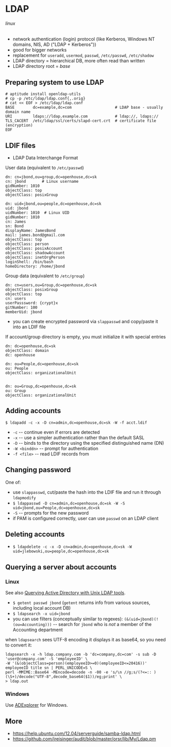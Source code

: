 # LDAP
###### linux

* network authentication (login) protocol (like Kerberos, Windows NT domains, NIS, AD ("LDAP + Kerberos"))
* good for bigger networks
* replacement for `useradd`, `usermod`, `passwd`, `/etc/passwd`, `/etc/shadow`
* LDAP directory = hierarchical DB, more often read than written
* LDAP directory root = _base_

## Preparing system to use LDAP

    # aptitude install openldap-utils
    # cp -p /etc/ldap/ldap.conf{,.orig}
    # cat << EOF > /etc/ldap/ldap.conf
    BASE        dc=example,dc=com                   # LDAP base - usually domain name
    URI         ldaps://ldap.example.com            # ldap://, ldaps://
    TLS_CACERT  /etc/ldap/ssl/certs/slapd-cert.crt  # certificate file (encryption)
    EOF

## LDIF files

* LDAP Data Interchange Format

User data (equivalent to `/etc/passwd`)

    dn: cn=jbond,ou=group,dc=openhouse,dc=sk
    cn: jbond       # Linux username
    gidNumber: 1010
    objectClass: top 
    objectClass: posixGroup
    
    dn: uid=jbond,ou=people,dc=openhouse,dc=sk
    uid: jbond
    uidNumber: 1010  # Linux UID
    gidNumber: 1010
    cn: James
    sn: Bond
    displayName: JamesBond
    mail: james.bond@gmail.com
    objectClass: top 
    objectClass: person
    objectClass: posixAccount
    objectClass: shadowAccount
    objectClass: inetOrgPerson
    loginShell: /bin/bash
    homeDirectory: /home/jbond

Group data (equivalent to `/etc/group`)

    dn: cn=users,ou=Group,dc=openhouse,dc=sk
    objectClass: posixGroup
    objectClass: top
    cn: users
    userPasssword: {crypt}x
    gitNumber: 100
    memberUid: jbond

 * you can create encrypted password via `slappasswd` and copy/paste it into an LDIF file

If account/group directory is empty, you must initialize it with special entries

    dn: dc=openhouse,dc=sk
    objectClass: domain
    dc: openhouse

    dn: ou=People,dc=openhouse,dc=sk
    ou: People
    objectClass: organizationalUnit


    dn: ou=Group,dc=openhouse,dc=sk
    ou: Group
    objectClass: organizationalUnit

## Adding accounts

`$ ldapadd -c -x -D cn=admin,dc=openhouse,dc=sk -W -f acct.ldif`

* `-c` -- continue even if errors are detected
* `-x` -- use a simpler authentication rather than the default SASL
* `-D` -- binds to the directory using the specified distinguished name (DN)
* `-W <binddn>` -- prompt for authentication
* `-f <file>` -- read LDIF records from <file>

## Changing password

One of:

* use `slappasswd`, cut/paste the hash into the LDIF file and run it through `ldapmodify`
* `$ ldappasswd -D cn=admin,dc=openhouse,dc=sk -W -S uid=jbond,ou=People,dc=openhouse,dc=sk`
 * `-S` -- prompts for the new password
* if PAM is configured correctly, user can use `passwd` on an LDAP client

## Deleting accounts

* `$ ldapdelete -c -x -D cn=admin,dc=openhouse,dc=sk -W uid=jlebowski,ou=people,dc=openhouse,dc=sk`

## Querying a server about accounts

### Linux

See also [Querying Active Directory with Unix LDAP tools](http://jrwren.wrenfam.com/blog/2006/11/17/querying-active-directory-with-unix-ldap-tools/).

* `$ getent passwd jbond` (`getent` returns info from various sources, including local account DB)
* `$ ldapsearch -x uid=jbond`
 * you can use filters (conceptually similar to regexes): `(&(uid=jbond)(!(ou=Accounting)))` -- search for `jbond` who is _not_ a member of the Accounting department

when `ldapsearch` sees UTF-8 encoding it displays it as base64, so you need to convert it:

    ldapsearch -x -h ldap.company.com -b 'dc=company,dc=com' -s sub -D 'user@company.com' -S 'employeeID' \
    -W '(&(objectClass=person)(employeeID>=0)(employeeID<=20416))' employeeID title sn | PERL_UNICODE=S \
    perl -MMIME::Base64 -MEncode=decode -n -00 -e 's/\n //g;s/(?<=:: )(\S+)/decode("UTF-8",decode_base64($1))/eg;print' \
    > ldap.out

### Windows

Use [ADExplorer](http://technet.microsoft.com/en-us/sysinternals/bb963907.aspx) for Windows.

## More

* https://help.ubuntu.com/12.04/serverguide/samba-ldap.html
* https://github.com/jreisinger/audit/blob/master/orsr/lib/My/Ldap.pm
